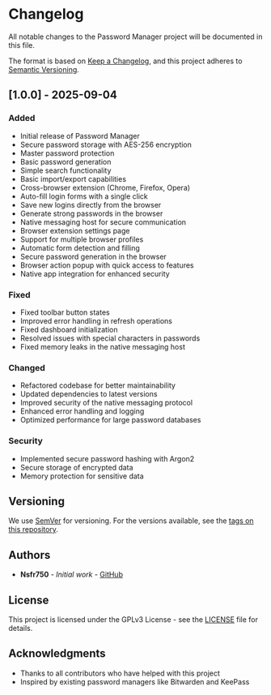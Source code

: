 # Changelog

All notable changes to the Password Manager project will be documented in this file.

The format is based on [Keep a Changelog](https://keepachangelog.com/en/1.0.0/),
and this project adheres to [Semantic Versioning](https://semver.org/spec/v2.0.0.html).

## [1.0.0] - 2025-09-04

### Added
- Initial release of Password Manager
- Secure password storage with AES-256 encryption
- Master password protection
- Basic password generation
- Simple search functionality
- Basic import/export capabilities
- Cross-browser extension (Chrome, Firefox, Opera)
- Auto-fill login forms with a single click
- Save new logins directly from the browser
- Generate strong passwords in the browser
- Native messaging host for secure communication
- Browser extension settings page
- Support for multiple browser profiles
- Automatic form detection and filling
- Secure password generation in the browser
- Browser action popup with quick access to features
- Native app integration for enhanced security

### Fixed
- Fixed toolbar button states
- Improved error handling in refresh operations
- Fixed dashboard initialization
- Resolved issues with special characters in passwords
- Fixed memory leaks in the native messaging host

### Changed
- Refactored codebase for better maintainability
- Updated dependencies to latest versions
- Improved security of the native messaging protocol
- Enhanced error handling and logging
- Optimized performance for large password databases

### Security
- Implemented secure password hashing with Argon2
- Secure storage of encrypted data
- Memory protection for sensitive data

## Versioning

We use [SemVer](http://semver.org/) for versioning. For the versions available, see the [tags on this repository](https://github.com/Nsfr750/pass_mgr/tags).

## Authors

- **Nsfr750** - *Initial work* - [GitHub](https://github.com/Nsfr750)

## License

This project is licensed under the GPLv3 License - see the [LICENSE](LICENSE) file for details.

## Acknowledgments

- Thanks to all contributors who have helped with this project
- Inspired by existing password managers like Bitwarden and KeePass
